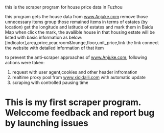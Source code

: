 this is the scraper program for house price data in Fuzhou

this program gets the house data from www.Anjuke.com
remove those unnecessary items
group those remained items in terms of estates (by location)
get the longitude and latitude of estates and mark them in Baidu Map
when click the mark, the availible house in that housing estate will be listed with basic information as below:
[indicator],area,price,year,room&lounge,floor,unit_price,link
the link connect the website with detailed information of that item

to prevent the anti-scraper approaches of www.Anjuke.com, following actions were taken:
1. request with user agent,cookies and other header infromation 
2. realtime proxy pool from www.xicidaili.com with automatic update
3. scraping with controlled pausing time

# This is my first scraper program. Welccome feedback and report bug by launching issues
